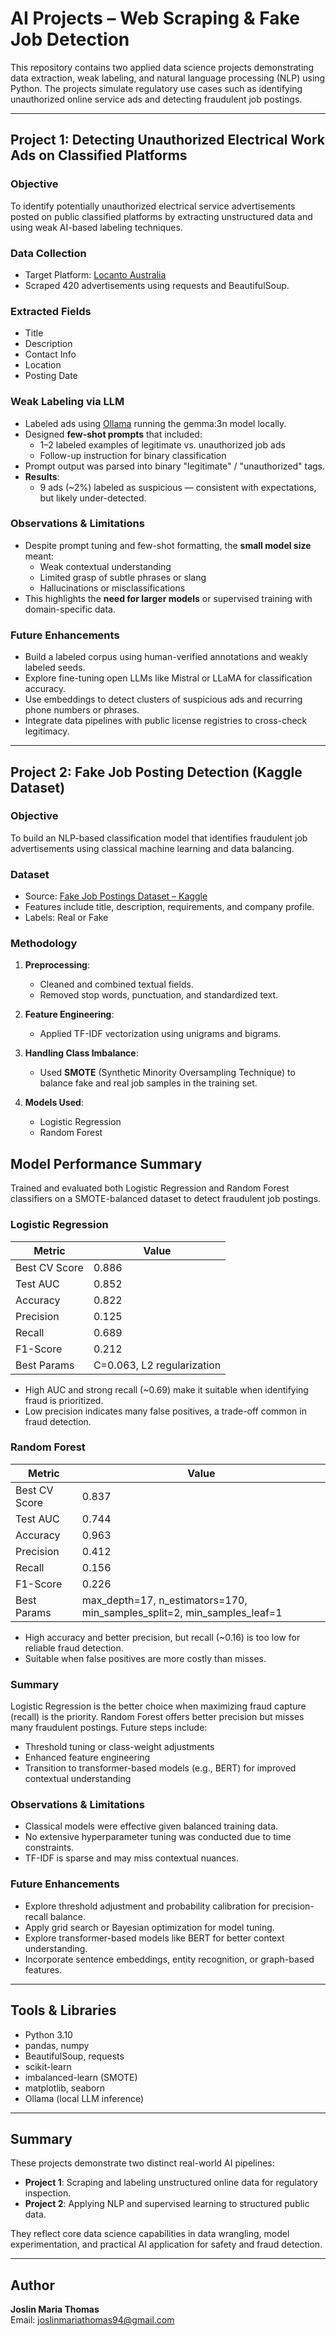 # AI Projects – Web Scraping & Fake Job Detection

This repository contains two applied data science projects demonstrating data extraction, weak labeling, and natural language processing (NLP) using Python. The projects simulate regulatory use cases such as identifying unauthorized online service ads and detecting fraudulent job postings.

---

## Project 1: Detecting Unauthorized Electrical Work Ads on Classified Platforms

### Objective
To identify potentially unauthorized electrical service advertisements posted on public classified platforms by extracting unstructured data and using weak AI-based labeling techniques.

### Data Collection
- Target Platform: [Locanto Australia](https://www.locanto.com.au)
- Scraped 420 advertisements using requests and BeautifulSoup.

### Extracted Fields
- Title  
- Description  
- Contact Info    
- Location  
- Posting Date

### Weak Labeling via LLM
- Labeled ads using [Ollama](https://ollama.com) running the gemma:3n model locally.
- Designed **few-shot prompts** that included:
  - 1–2 labeled examples of legitimate vs. unauthorized job ads
  - Follow-up instruction for binary classification
- Prompt output was parsed into binary "legitimate" / "unauthorized" tags.
- **Results**:
  - 9 ads (~2%) labeled as suspicious — consistent with expectations, but likely under-detected.

### Observations & Limitations
- Despite prompt tuning and few-shot formatting, the **small model size** meant:
  - Weak contextual understanding
  - Limited grasp of subtle phrases or slang
  - Hallucinations or misclassifications
- This highlights the **need for larger models** or supervised training with domain-specific data.

### Future Enhancements
- Build a labeled corpus using human-verified annotations and weakly labeled seeds.
- Explore fine-tuning open LLMs like Mistral or LLaMA for classification accuracy.
- Use embeddings to detect clusters of suspicious ads and recurring phone numbers or phrases.
- Integrate data pipelines with public license registries to cross-check legitimacy.

---

## Project 2: Fake Job Posting Detection (Kaggle Dataset)

### Objective
To build an NLP-based classification model that identifies fraudulent job advertisements using classical machine learning and data balancing.

### Dataset
- Source: [Fake Job Postings Dataset – Kaggle](https://www.kaggle.com/datasets/shivamb/real-or-fake-fake-jobposting-prediction)
- Features include title, description, requirements, and company profile.
- Labels: Real or Fake

### Methodology
1. **Preprocessing**:
   - Cleaned and combined textual fields.
   - Removed stop words, punctuation, and standardized text.

2. **Feature Engineering**:
   - Applied TF-IDF vectorization using unigrams and bigrams.

3. **Handling Class Imbalance**:
   - Used **SMOTE** (Synthetic Minority Oversampling Technique) to balance fake and real job samples in the training set.

4. **Models Used**:
   - Logistic Regression
   - Random Forest

## Model Performance Summary

Trained and evaluated both Logistic Regression and Random Forest classifiers on a SMOTE-balanced dataset to detect fraudulent job postings.

###  Logistic Regression
| Metric        | Value   |
|---------------|---------|
| Best CV Score | 0.886   |
| Test AUC      | 0.852   |
| Accuracy      | 0.822   |
| Precision     | 0.125   |
| Recall        | 0.689   |
| F1-Score      | 0.212   |
| Best Params   | C=0.063, L2 regularization |

- High AUC and strong recall (~0.69) make it suitable when identifying fraud is prioritized.
- Low precision indicates many false positives, a trade-off common in fraud detection.

### Random Forest
| Metric        | Value   |
|---------------|---------|
| Best CV Score | 0.837   |
| Test AUC      | 0.744   |
| Accuracy      | 0.963   |
| Precision     | 0.412   |
| Recall        | 0.156   |
| F1-Score      | 0.226   |
| Best Params   | max_depth=17, n_estimators=170, min_samples_split=2, min_samples_leaf=1 |

- High accuracy and better precision, but recall (~0.16) is too low for reliable fraud detection.
- Suitable when false positives are more costly than misses.

###  Summary

Logistic Regression is the better choice when maximizing fraud capture (recall) is the priority. Random Forest offers better precision but misses many fraudulent postings. Future steps include:
- Threshold tuning or class-weight adjustments
- Enhanced feature engineering
- Transition to transformer-based models (e.g., BERT) for improved contextual understanding

### Observations & Limitations
- Classical models were effective given balanced training data.
- No extensive hyperparameter tuning was conducted due to time constraints.
- TF-IDF is sparse and may miss contextual nuances.

### Future Enhancements
- Explore threshold adjustment and probability calibration for precision-recall balance.
- Apply grid search or Bayesian optimization for model tuning.
- Explore transformer-based models like BERT for better context understanding.
- Incorporate sentence embeddings, entity recognition, or graph-based features.

---

##  Tools & Libraries

- Python 3.10  
- pandas, numpy  
- BeautifulSoup, requests  
- scikit-learn  
- imbalanced-learn (SMOTE)  
- matplotlib, seaborn  
- Ollama (local LLM inference)

---

## Summary

These projects demonstrate two distinct real-world AI pipelines:
- **Project 1**: Scraping and labeling unstructured online data for regulatory inspection.
- **Project 2**: Applying NLP and supervised learning to structured public data.

They reflect core data science capabilities in data wrangling, model experimentation, and practical AI application for safety and fraud detection.

---

## Author

**Joslin Maria Thomas**  
Email: joslinmariathomas94@gmail.com  
